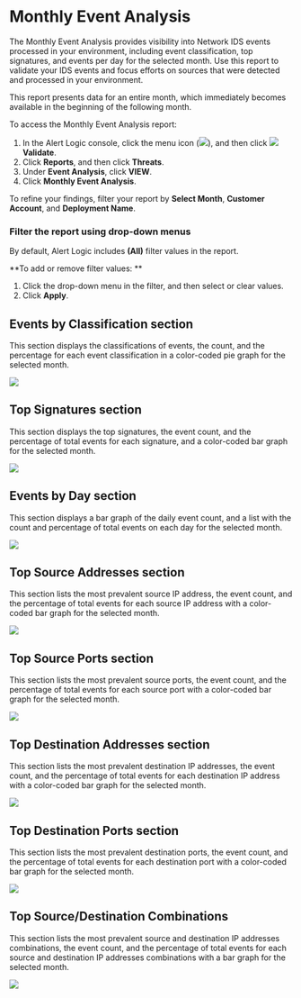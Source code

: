 # Monthly Event Analysis

The Monthly Event Analysis provides visibility into Network IDS events processed in your environment, including event classification, top signatures, and events per day for the selected month. Use this report to validate your IDS events and focus efforts on  sources that were detected and processed in your environment.

This report presents data for an entire month, which immediately becomes available in the beginning of the following month.

To access the Monthly Event Analysis report:

1. In the Alert Logic console, click the menu icon (![](../../../../Resources/Images/dashboard/menu-icon.png)), and then click ![](../../../../Resources/Images/dashboard/validate-icon.png)**Validate**.
2. Click **Reports**, and then click **Threats**.
3. Under **Event Analysis**, click **VIEW**.
4. Click **Monthly Event Analysis**.

To refine your findings, filter your report by  **Select Month**, **Customer Account**, and **Deployment Name**.

### Filter the report using drop-down menus

By default, Alert Logic includes **(All)** filter values in the report.

**To add or remove filter values: **

1. Click the drop-down menu in the filter, and then select or clear values.
2. Click **Apply**.

## Events by Classification section

This section displays the classifications of events, the count, and the percentage for each event classification in a color-coded pie graph for the selected month.

![](../../../../Resources/Images/Reports/scheduled-reports/event-analysis/event-classification.png)

## Top Signatures section

This section displays the top signatures, the event count, and the percentage of total events for each signature, and a color-coded bar graph for the selected month.

![](../../../../Resources/Images/Reports/scheduled-reports/enterprise/top-10-signatures.png)

## Events by Day section

This section displays a bar graph of the daily event count, and a list with the count and percentage of total events on each day for the selected month.

![](../../../../Resources/Images/Reports/scheduled-reports/enterprise/events-by-day-monthly.png)

## Top Source Addresses section

This section lists the most prevalent source IP address, the event count, and the percentage of total events for each source IP address with a color-coded bar graph for the selected month.

![](../../../../Resources/Images/Reports/network-ids-event-explorer/top-sources-addresses.png)

## Top Source Ports section

This section lists the most prevalent source ports, the event count, and the percentage of total events for each source port with a color-coded bar graph for the selected month.

![](../../../../Resources/Images/Reports/network-ids-event-explorer/top-source-ports.png)

## Top Destination Addresses section

This section lists the most prevalent destination IP addresses, the event count, and the percentage of total events for each destination IP address with a color-coded bar graph for the selected month.

![](../../../../Resources/Images/Reports/network-ids-event-explorer/top-destination-address.png)

## Top Destination Ports section

This section lists the most prevalent destination ports, the event count, and the percentage of total events for each destination port with a color-coded bar graph for the selected month.

![](../../../../Resources/Images/Reports/network-ids-event-explorer/top-destination-ports.png)

## Top Source/Destination Combinations

This section lists the most prevalent source and destination IP addresses combinations, the event count, and the percentage of total events for each source and destination IP addresses combinations with a bar graph for the selected month.

![](../../../../Resources/Images/Reports/scheduled-reports/event-analysis/top-source-destination-combo.png)
